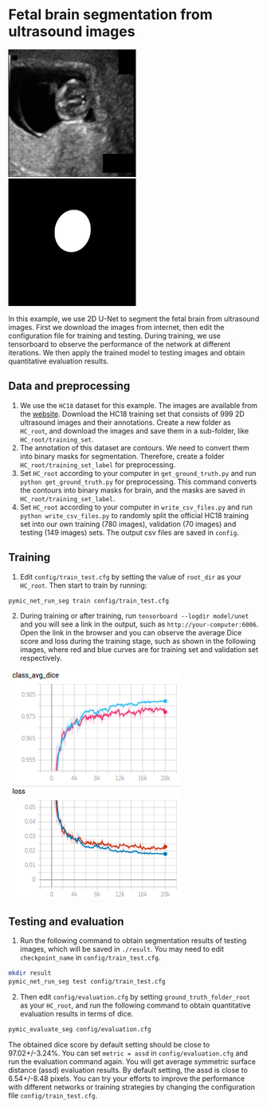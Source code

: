 # Fetal brain segmentation from ultrasound images

<img src="./picture/001_HC.png" width="256" height="256"/> <img src="./picture/001_HC_seg.png" width="256" height="256"/>

In this example, we use 2D U-Net to segment the fetal brain from ultrasound images. First we download the images from internet, then edit the configuration file for training and testing. During training, we use tensorboard to observe the performance of the network at different iterations. We then apply the trained model to testing images and obtain quantitative evaluation results.


## Data and preprocessing
1. We use the `HC18` dataset for this example. The images are available from the [website][hc18_link]. Download the HC18 training set that consists of 999 2D ultrasound images and their annotations. Create a new folder as `HC_root`, and download the images and save them in a sub-folder, like `HC_root/training_set`. 
2. The annotation of this dataset are contours. We need to convert them into binary masks for segmentation. Therefore, create a folder `HC_root/training_set_label` for preprocessing.
4. Set `HC_root` according to your computer in `get_ground_truth.py` and run `python get_ground_truth.py` for preprocessing. This command converts the contours into binary masks for brain, and the masks are saved in `HC_root/training_set_label`.
5. Set `HC_root` according to your computer in `write_csv_files.py` and run `python write_csv_files.py` to randomly split the official HC18 training set into our own training (780 images), validation (70 images) and testing (149 images) sets. The output csv files are saved in `config`.

[hc18_link]:https://hc18.grand-challenge.org/

## Training
1. Edit `config/train_test.cfg` by setting the value of `root_dir` as your `HC_root`. Then start to train by running:
 
```bash
pymic_net_run_seg train config/train_test.cfg
```

2. During training or after training, run `tensorboard --logdir model/unet` and you will see a link in the output, such as `http://your-computer:6006`. Open the link in the browser and you can observe the average Dice score and loss during the training stage, such as shown in the following images, where red and blue curves are for training set and validation set respectively. 

![avg_dice](./picture/train_avg_dice.png)
![avg_loss](./picture/train_avg_loss.png)

## Testing and evaluation
1. Run the following command to obtain segmentation results of testing images, which will be saved in `./result`. You may need to edit `checkpoint_name` in `config/train_test.cfg`.

```bash
mkdir result
pymic_net_run_seg test config/train_test.cfg
```

2. Then edit `config/evaluation.cfg` by setting `ground_truth_folder_root` as your `HC_root`, and run the following command to obtain quantitative evaluation results in terms of dice. 

```bash
pymic_evaluate_seg config/evaluation.cfg
```

The obtained dice score by default setting should be close to 97.02+/-3.24%. You can set `metric = assd` in `config/evaluation.cfg` and run the evaluation command again. You will get average symmetric surface distance (assd) evaluation results. By default setting, the assd is close to 6.54+/-8.48 pixels. You can try your efforts to improve the performance with different networks or training strategies by changing the configuration file `config/train_test.cfg`.

